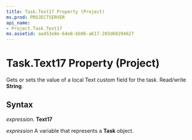 ```yaml
---
title: Task.Text17 Property (Project)
ms.prod: PROJECTSERVER
api_name:
- Project.Task.Text17
ms.assetid: aa453e8e-64e8-bb06-a617-203d60294627
---
```



# Task.Text17 Property (Project)

Gets or sets the value of a local Text custom field for the task. Read/write  **String**.


## Syntax

 _expression_. **Text17**

 _expression_ A variable that represents a **Task** object.


